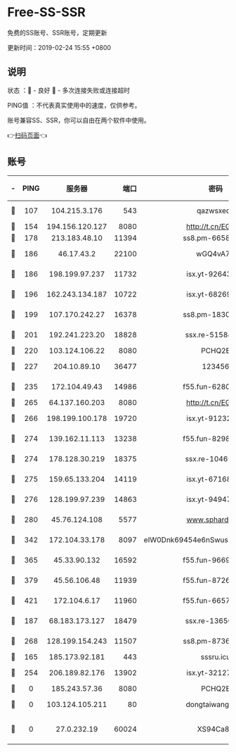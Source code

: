 # Free-SS-SSR

免费的SS账号、SSR账号，定期更新

更新时间：2019-02-24 15:55 +0800

## 说明

状态     ：🙂 - 良好 🙁 - 多次连接失败或连接超时

PING值   ：不代表真实使用中的速度，仅供参考。

账号兼容SS、SSR，你可以自由在两个软件中使用。

👉[扫码页面](https://liesauer.github.io/free-ss-ssr.github.io/)👈

## 账号

|-|PING|服务器|端口|密码|加密方式|区域|
|:----:|:----:|:-----:|-----:|:----:|:----:|:----:|
|🙂|107|104.215.3.176|543|qazwsxedc|aes-256-gcm|JP|
|🙂|154|194.156.120.127|8080|http://t.cn/EGJIyrl|rc4-md5|RU|
|🙂|178|213.183.48.10|11394|ss8.pm-66583704|rc4-md5|RU|
|🙂|186|46.17.43.2|22100|wGQ4vA7D|aes-256-gcm|RU|
|🙂|186|198.199.97.237|11732|isx.yt-92643229|aes-256-cfb|US|
|🙂|196|162.243.134.187|10722|isx.yt-68269758|aes-256-cfb|US|
|🙂|199|107.170.242.27|16378|ss8.pm-18305798|aes-256-cfb|US|
|🙂|201|192.241.223.20|18828|ssx.re-51584753|aes-256-cfb|US|
|🙂|220|103.124.106.22|8080|PCHQ2E|rc4-md5|US|
|🙂|227|204.10.89.10|36477|123456|aes-256-cfb|US|
|🙂|235|172.104.49.43|14986|f55.fun-62809242|aes-256-cfb|SG|
|🙂|265|64.137.160.203|8080|http://t.cn/EGJIyrl|rc4-md5|CA|
|🙂|266|198.199.100.178|19720|isx.yt-91232845|aes-256-cfb|US|
|🙂|274|139.162.11.113|13238|f55.fun-82987043|aes-256-cfb|SG|
|🙂|274|178.128.30.219|18375|ssx.re-10465888|aes-256-cfb|SG|
|🙂|275|159.65.133.204|14119|isx.yt-67168990|aes-256-cfb|SG|
|🙂|276|128.199.97.239|14863|isx.yt-94947792|aes-256-cfb|SG|
|🙂|280|45.76.124.108|5577|www.sphard.com|aes-256-cfb|AU|
|🙂|342|172.104.33.178|8097|eIW0Dnk69454e6nSwuspv9DmS201tQ0D|aes-256-cfb|SG|
|🙂|365|45.33.90.132|16592|f55.fun-96694755|aes-256-cfb|US|
|🙂|379|45.56.106.48|11939|f55.fun-87263738|aes-256-cfb|US|
|🙂|421|172.104.6.17|11960|f55.fun-66579166|aes-256-cfb|US|
|🙂|187|68.183.173.127|18479|ssx.re-13656982|aes-256-cfb|US|
|🙂|268|128.199.154.243|11507|ss8.pm-87365089|aes-256-cfb|SG|
|🙁|165|185.173.92.181|443|sssru.icu|rc4-md5|RU|
|🙁|254|206.189.82.176|13902|isx.yt-32127764|aes-256-cfb|SG|
|🙁|0|185.243.57.36|8080|PCHQ2E|rc4-md5|US|
|🙁|0|103.124.105.211|80|dongtaiwang.com|aes-256-cfb|US|
|🙁|0|27.0.232.19|60024|XS94Ca8K|xchacha20-ietf-poly1305|HK|
